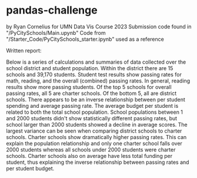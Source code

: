 # pandas-challenge
by Ryan Cornelius for UMN Data Vis Course 2023
Submission code found in "/PyCitySchools/Main.upynb"
Code from "/Starter_Code/PyCitySchools_starter.ipynb" used as a reference

Written report:

Below is a series of calculations and summaries of data collected over the school district and student population.
 Within the district there are 15 schools and 39,170 students. Student test results show passing rates for math, reading, and the overall (combined)
 passing rates. In general, reading results show more passing students. Of the top 5 schools for overall passing rates, all 5 are charter schools. 
 Of the bottom 5, all are district schools. There appears to be an inverse relationship between per student spending and average passing rate. 
 The average budget per student is related to both the total school population. School populations between 1 and 2000 students didn't show 
 statistically different passing rates, but school larger than 2000 students showed a decline in average scores. The largest variance can be 
 seen when comparing district schools to charter schools. Charter schools show dramatically higher passing rates. This can explain the 
 population relationship and only one charter school falls over 2000 students whereas all schools under 2000 students were charter schools. 
 Charter schools also on average have less total funding per student, thus explaining the inverse relationship between passing rates and per 
 student budget. 
